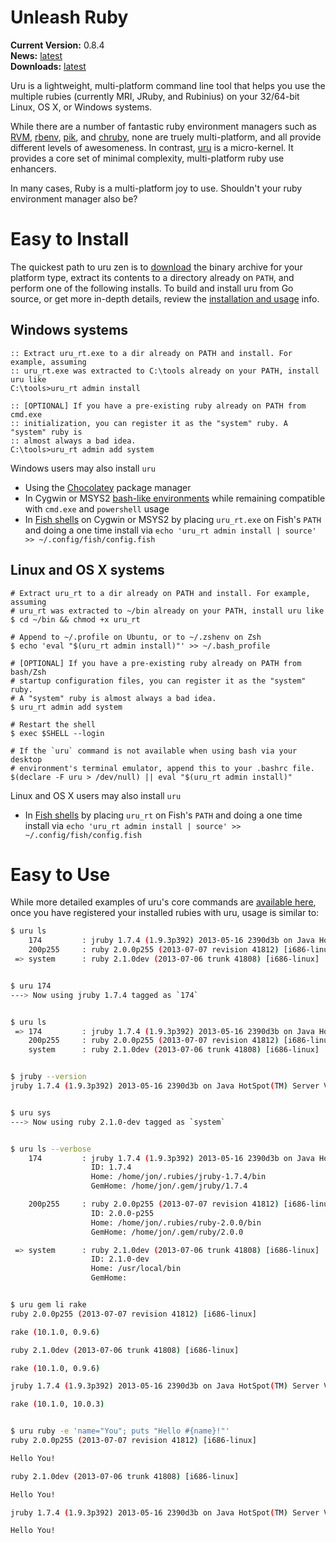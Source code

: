 # Unleash Ruby

**Current Version:** 0.8.4  
**News:** [latest][news]  
**Downloads:** [latest][download]

Uru is a lightweight, multi-platform command line tool that helps you use the
multiple rubies (currently MRI, JRuby, and Rubinius) on your 32/64-bit Linux,
OS X, or Windows systems.

While there are a number of fantastic ruby environment managers such as [RVM][1],
[rbenv][2], [pik][3], and [chruby][4], none are truely multi-platform, and all
provide different levels of awesomeness. In contrast, [uru][5] is a micro-kernel.
It provides a core set of minimal complexity, multi-platform ruby use enhancers.

In many cases, Ruby is a multi-platform joy to use. Shouldn't your ruby environment
manager also be?

# Easy to Install

The quickest path to uru zen is to [download][download] the binary archive for
your platform type, extract its contents to a directory already on `PATH`, and
perform one of the following installs. To build and install uru from Go source,
or get more in-depth details, review the [installation and usage][usage] info.

## Windows systems

~~~ console
:: Extract uru_rt.exe to a dir already on PATH and install. For example, assuming
:: uru_rt.exe was extracted to C:\tools already on your PATH, install uru like
C:\tools>uru_rt admin install

:: [OPTIONAL] If you have a pre-existing ruby already on PATH from cmd.exe
:: initialization, you can register it as the "system" ruby. A "system" ruby is
:: almost always a bad idea.
C:\tools>uru_rt admin add system
~~~

Windows users may also install `uru`

* Using the [Chocolatey][chocolatey] package manager
* In Cygwin or MSYS2 [bash-like environments][bashonwindows] while remaining
  compatible with `cmd.exe` and `powershell` usage
* In [Fish shells][fish] on Cygwin or MSYS2 by placing `uru_rt.exe` on Fish's `PATH`
  and doing a one time install via `echo 'uru_rt admin install | source' >> ~/.config/fish/config.fish`


## Linux and OS X systems

~~~ console
# Extract uru_rt to a dir already on PATH and install. For example, assuming
# uru_rt was extracted to ~/bin already on your PATH, install uru like
$ cd ~/bin && chmod +x uru_rt

# Append to ~/.profile on Ubuntu, or to ~/.zshenv on Zsh
$ echo 'eval "$(uru_rt admin install)"' >> ~/.bash_profile

# [OPTIONAL] If you have a pre-existing ruby already on PATH from bash/Zsh
# startup configuration files, you can register it as the "system" ruby.
# A "system" ruby is almost always a bad idea.
$ uru_rt admin add system

# Restart the shell
$ exec $SHELL --login

# If the `uru` command is not available when using bash via your desktop
# environment's terminal emulator, append this to your .bashrc file.
$(declare -F uru > /dev/null) || eval "$(uru_rt admin install)"
~~~

Linux and OS X users may also install `uru`

* In [Fish shells][fish] by placing `uru_rt` on Fish's `PATH` and doing a one time
  install via `echo 'uru_rt admin install | source' >> ~/.config/fish/config.fish`

# Easy to Use

While more detailed examples of uru's core commands are [available here][examples],
once you have registered your installed rubies with uru, usage is similar to:

~~~ bash
$ uru ls
    174         : jruby 1.7.4 (1.9.3p392) 2013-05-16 2390d3b on Java HotSpot(TM) S...
    200p255     : ruby 2.0.0p255 (2013-07-07 revision 41812) [i686-linux]
 => system      : ruby 2.1.0dev (2013-07-06 trunk 41808) [i686-linux]


$ uru 174
---> Now using jruby 1.7.4 tagged as `174`


$ uru ls
 => 174         : jruby 1.7.4 (1.9.3p392) 2013-05-16 2390d3b on Java HotSpot(TM) S...
    200p255     : ruby 2.0.0p255 (2013-07-07 revision 41812) [i686-linux]
    system      : ruby 2.1.0dev (2013-07-06 trunk 41808) [i686-linux]


$ jruby --version
jruby 1.7.4 (1.9.3p392) 2013-05-16 2390d3b on Java HotSpot(TM) Server VM 1.7.0_25-b15 [linux-i386]


$ uru sys
---> Now using ruby 2.1.0-dev tagged as `system`


$ uru ls --verbose
    174         : jruby 1.7.4 (1.9.3p392) 2013-05-16 2390d3b on Java HotSpot(TM) S...
                  ID: 1.7.4
                  Home: /home/jon/.rubies/jruby-1.7.4/bin
                  GemHome: /home/jon/.gem/jruby/1.7.4

    200p255     : ruby 2.0.0p255 (2013-07-07 revision 41812) [i686-linux]
                  ID: 2.0.0-p255
                  Home: /home/jon/.rubies/ruby-2.0.0/bin
                  GemHome: /home/jon/.gem/ruby/2.0.0

 => system      : ruby 2.1.0dev (2013-07-06 trunk 41808) [i686-linux]
                  ID: 2.1.0-dev
                  Home: /usr/local/bin
                  GemHome:


$ uru gem li rake
ruby 2.0.0p255 (2013-07-07 revision 41812) [i686-linux]

rake (10.1.0, 0.9.6)

ruby 2.1.0dev (2013-07-06 trunk 41808) [i686-linux]

rake (10.1.0, 0.9.6)

jruby 1.7.4 (1.9.3p392) 2013-05-16 2390d3b on Java HotSpot(TM) Server VM 1.7.0_25-b15 [linux-i386]

rake (10.1.0, 10.0.3)


$ uru ruby -e 'name="You"; puts "Hello #{name}!"'
ruby 2.0.0p255 (2013-07-07 revision 41812) [i686-linux]

Hello You!

ruby 2.1.0dev (2013-07-06 trunk 41808) [i686-linux]

Hello You!

jruby 1.7.4 (1.9.3p392) 2013-05-16 2390d3b on Java HotSpot(TM) Server VM 1.7.0_25-b15 [linux-i386]

Hello You!
~~~

[news]: https://bitbucket.org/jonforums/uru/wiki/News
[download]: https://bitbucket.org/jonforums/uru/wiki/Downloads
[usage]: https://bitbucket.org/jonforums/uru/wiki/Usage
[examples]: https://bitbucket.org/jonforums/uru/wiki/Examples
[chocolatey]: https://bitbucket.org/jonforums/uru/wiki/Chocolatey
[bashonwindows]: https://bitbucket.org/jonforums/uru/wiki/BashOnWindows
[fish]: https://bitbucket.org/jonforums/uru/wiki/FishShell

[1]: https://rvm.io/
[2]: https://github.com/sstephenson/rbenv
[3]: https://github.com/vertiginous/pik
[4]: https://github.com/postmodern/chruby
[5]: https://bitbucket.org/jonforums/uru
